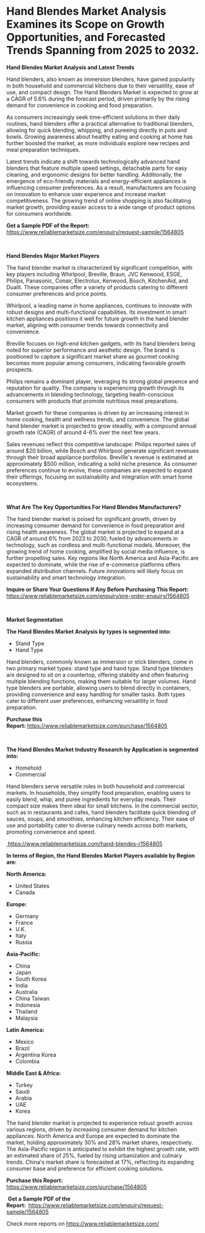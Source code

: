 <p><h1>Hand Blendes Market Analysis Examines its Scope on Growth Opportunities, and Forecasted Trends Spanning from 2025 to 2032.</h1></p><p><strong>Hand Blendes Market Analysis and Latest Trends</strong></p>
<p><p>Hand blenders, also known as immersion blenders, have gained popularity in both household and commercial kitchens due to their versatility, ease of use, and compact design. The Hand Blenders Market is expected to grow at a CAGR of 5.6% during the forecast period, driven primarily by the rising demand for convenience in cooking and food preparation. </p><p>As consumers increasingly seek time-efficient solutions in their daily routines, hand blenders offer a practical alternative to traditional blenders, allowing for quick blending, whipping, and pureeing directly in pots and bowls. Growing awareness about healthy eating and cooking at home has further boosted the market, as more individuals explore new recipes and meal preparation techniques.</p><p>Latest trends indicate a shift towards technologically advanced hand blenders that feature multiple speed settings, detachable parts for easy cleaning, and ergonomic designs for better handling. Additionally, the emergence of eco-friendly materials and energy-efficient appliances is influencing consumer preferences. As a result, manufacturers are focusing on innovation to enhance user experience and increase market competitiveness. The growing trend of online shopping is also facilitating market growth, providing easier access to a wide range of product options for consumers worldwide.</p></p>
<p><strong>Get a Sample PDF of the Report:&nbsp;</strong> <a href="https://www.reliablemarketsize.com/enquiry/request-sample/1564805?utm_campaign=2565&utm_medium=2&utm_source=Github&utm_content=ia&utm_term=11042025&utm_id=hand-blendes">https://www.reliablemarketsize.com/enquiry/request-sample/1564805</a></p>
<p>&nbsp;</p>
<p><strong>Hand Blendes Major Market Players</strong></p>
<p><p>The hand blender market is characterized by significant competition, with key players including Whirlpool, Breville, Braun, JVC Kenwood, ESGE, Philips, Panasonic, Conair, Electrolux, Kenwood, Bosch, KitchenAid, and Dualit. These companies offer a variety of products catering to different consumer preferences and price points.</p><p>Whirlpool, a leading name in home appliances, continues to innovate with robust designs and multi-functional capabilities. Its investment in smart kitchen appliances positions it well for future growth in the hand blender market, aligning with consumer trends towards connectivity and convenience.</p><p>Breville focuses on high-end kitchen gadgets, with its hand blenders being noted for superior performance and aesthetic design. The brand is positioned to capture a significant market share as gourmet cooking becomes more popular among consumers, indicating favorable growth prospects.</p><p>Philips remains a dominant player, leveraging its strong global presence and reputation for quality. The company is experiencing growth through its advancements in blending technology, targeting health-conscious consumers with products that promote nutritious meal preparations.</p><p>Market growth for these companies is driven by an increasing interest in home cooking, health and wellness trends, and convenience. The global hand blender market is projected to grow steadily, with a compound annual growth rate (CAGR) of around 4-6% over the next few years.</p><p>Sales revenues reflect this competitive landscape: Philips reported sales of around $20 billion, while Bosch and Whirlpool generate significant revenues through their broad appliance portfolios. Breville's revenue is estimated at approximately $500 million, indicating a solid niche presence. As consumer preferences continue to evolve, these companies are expected to expand their offerings, focusing on sustainability and integration with smart home ecosystems.</p></p>
<p>&nbsp;</p>
<p><strong>What Are The Key Opportunities For Hand Blendes Manufacturers?</strong></p>
<p><p>The hand blender market is poised for significant growth, driven by increasing consumer demand for convenience in food preparation and rising health awareness. The global market is projected to expand at a CAGR of around 6% from 2023 to 2030, fueled by advancements in technology, such as cordless and multi-functional models. Moreover, the growing trend of home cooking, amplified by social media influence, is further propelling sales. Key regions like North America and Asia-Pacific are expected to dominate, while the rise of e-commerce platforms offers expanded distribution channels. Future innovations will likely focus on sustainability and smart technology integration.</p></p>
<p><strong>Inquire or Share Your Questions If Any Before Purchasing This Report:</strong> <a href="https://www.reliablemarketsize.com/enquiry/pre-order-enquiry/1564805?utm_campaign=2565&utm_medium=2&utm_source=Github&utm_content=ia&utm_term=11042025&utm_id=hand-blendes">https://www.reliablemarketsize.com/enquiry/pre-order-enquiry/1564805</a></p>
<p>&nbsp;</p>
<p><strong>Market Segmentation</strong></p>
<p><strong>The Hand Blendes Market Analysis by types is segmented into:</strong></p>
<p><ul><li>Stand Type</li><li>Hand Type</li></ul></p>
<p><p>Hand blenders, commonly known as immersion or stick blenders, come in two primary market types: stand type and hand type. Stand type blenders are designed to sit on a countertop, offering stability and often featuring multiple blending functions, making them suitable for larger volumes. Hand type blenders are portable, allowing users to blend directly in containers, providing convenience and easy handling for smaller tasks. Both types cater to different user preferences, enhancing versatility in food preparation.</p></p>
<p><strong>Purchase this Report:&nbsp;</strong><a href="https://www.reliablemarketsize.com/purchase/1564805?utm_campaign=2565&utm_medium=2&utm_source=Github&utm_content=ia&utm_term=11042025&utm_id=hand-blendes">https://www.reliablemarketsize.com/purchase/1564805</a></p>
<p>&nbsp;</p>
<p><strong>The Hand Blendes Market Industry Research by Application is segmented into:</strong></p>
<p><ul><li>Homehold</li><li>Commercial</li></ul></p>
<p><p>Hand blenders serve versatile roles in both household and commercial markets. In households, they simplify food preparation, enabling users to easily blend, whip, and puree ingredients for everyday meals. Their compact size makes them ideal for small kitchens. In the commercial sector, such as in restaurants and cafes, hand blenders facilitate quick blending of sauces, soups, and smoothies, enhancing kitchen efficiency. Their ease of use and portability cater to diverse culinary needs across both markets, promoting convenience and speed.</p></p>
<p><a href="https://www.reliablemarketsize.com/hand-blendes-r1564805?utm_campaign=2565&utm_medium=2&utm_source=Github&utm_content=ia&utm_term=11042025&utm_id=hand-blendes">&nbsp;https://www.reliablemarketsize.com/hand-blendes-r1564805</a></p>
<p><strong>In terms of Region, the Hand Blendes Market Players available by Region are:</strong></p>
<p>
    <p> <strong> North America: </strong>
        <ul>
            <li>United States</li>
            <li>Canada</li>
        </ul>
        </p> 
    <p> <strong> Europe: </strong>
        <ul>
            <li>Germany</li>
            <li>France</li>
            <li>U.K.</li>
            <li>Italy</li>
            <li>Russia</li>
        </ul>
        </p> 
    <p> <strong> Asia-Pacific: </strong>
        <ul>
            <li>China</li>
            <li>Japan</li>
            <li>South Korea</li>
            <li>India</li>
            <li>Australia</li>
            <li>China Taiwan</li>
            <li>Indonesia</li>
            <li>Thailand</li>
            <li>Malaysia</li>
        </ul>
        </p> 
    <p> <strong> Latin America: </strong>
        <ul>
            <li>Mexico</li>
            <li>Brazil</li>
            <li>Argentina Korea</li>
            <li>Colombia</li>
        </ul>
        </p> 
    <p> <strong> Middle East & Africa: </strong>
        <ul>
            <li>Turkey</li>
            <li>Saudi</li>
            <li>Arabia</li>
            <li>UAE</li>
            <li>Korea</li>
        </ul>
    </p>
    </p>
<p><p>The hand blender market is projected to experience robust growth across various regions, driven by increasing consumer demand for kitchen appliances. North America and Europe are expected to dominate the market, holding approximately 30% and 28% market shares, respectively. The Asia-Pacific region is anticipated to exhibit the highest growth rate, with an estimated share of 25%, fueled by rising urbanization and culinary trends. China's market share is forecasted at 17%, reflecting its expanding consumer base and preference for efficient cooking solutions.</p></p>
<p><strong>Purchase this Report: </strong><a href="https://www.reliablemarketsize.com/purchase/1564805?utm_campaign=2565&utm_medium=2&utm_source=Github&utm_content=ia&utm_term=11042025&utm_id=hand-blendes">https://www.reliablemarketsize.com/purchase/1564805</a></p>
<p>&nbsp;<strong>Get a Sample PDF of the Report:&nbsp;&nbsp;</strong><a href="https://www.reliablemarketsize.com/enquiry/request-sample/1564805?utm_campaign=2565&utm_medium=2&utm_source=Github&utm_content=ia&utm_term=11042025&utm_id=hand-blendes">https://www.reliablemarketsize.com/enquiry/request-sample/1564805</a></p>
<p><strong></strong></p>
<p>Check more reports on <a href="https://www.reliablemarketsize.com/?utm_campaign=2565&utm_medium=2&utm_source=Github&utm_content=ia&utm_term=11042025&utm_id=hand-blendes">https://www.reliablemarketsize.com/</a></p>
